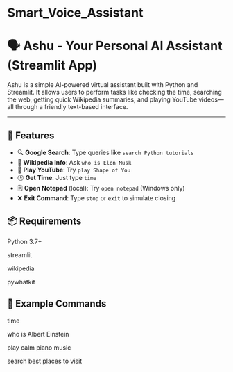 # Smart_Voice_Assistant
# 🗣️ Ashu - Your Personal AI Assistant (Streamlit App)

Ashu is a simple AI-powered virtual assistant built with Python and Streamlit. It allows users to perform tasks like checking the time, searching the web, getting quick Wikipedia summaries, and playing YouTube videos—all through a friendly text-based interface.

---

## 🚀 Features

- 🔍 **Google Search**: Type queries like `search Python tutorials`
- 🧠 **Wikipedia Info**: Ask `who is Elon Musk`
- 🎵 **Play YouTube**: Try `play Shape of You`
- 🕒 **Get Time**: Just type `time`
- 🗒️ **Open Notepad** (local): Try `open notepad` (Windows only)
- ❌ **Exit Command**: Type `stop` or `exit` to simulate closing

## 📦 Requirements
Python 3.7+

streamlit

wikipedia

pywhatkit

## 🧠 Example Commands
time

who is Albert Einstein

play calm piano music

search best places to visit


